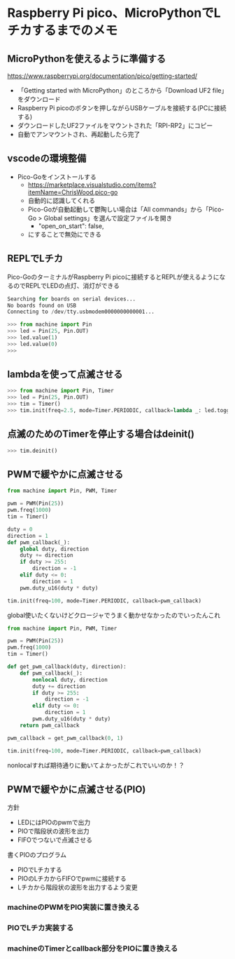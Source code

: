 # Raspberry Pi pico、MicroPythonでLチカするまでのメモ

## MicroPythonを使えるように準備する
https://www.raspberrypi.org/documentation/pico/getting-started/

- 「Getting started with MicroPython」のところから「Download UF2 file」をダウンロード
- Raspberry Pi picoのボタンを押しながらUSBケーブルを接続する(PCに接続する)
- ダウンロードしたUF2ファイルをマウントされた「RPI-RP2」にコピー
- 自動でアンマウントされ、再起動したら完了

## vscodeの環境整備
- Pico-Goをインストールする
  - https://marketplace.visualstudio.com/items?itemName=ChrisWood.pico-go
  - 自動的に認識してくれる
  - Pico-Goが自動起動して鬱陶しい場合は「All commands」から「Pico-Go > Global settings」を選んで設定ファイルを開き
    - "open_on_start": false,
  - にすることで無効にできる

## REPLでLチカ
Pico-GoのターミナルがRaspberry Pi picoに接続するとREPLが使えるようになるのでREPLでLEDの点灯、消灯ができる
``` python
Searching for boards on serial devices...
No boards found on USB
Connecting to /dev/tty.usbmodem0000000000001...

>>> from machine import Pin
>>> led = Pin(25, Pin.OUT)
>>> led.value(1)
>>> led.value(0)
>>> 
```

## lambdaを使って点滅させる
``` python
>>> from machine import Pin, Timer
>>> led = Pin(25, Pin.OUT)
>>> tim = Timer()
>>> tim.init(freq=2.5, mode=Timer.PERIODIC, callback=lambda _: led.toggle())
```

## 点滅のためのTimerを停止する場合はdeinit()
``` python
>>> tim.deinit()
```

## PWMで緩やかに点滅させる

``` python
from machine import Pin, PWM, Timer

pwm = PWM(Pin(25))
pwm.freq(1000)
tim = Timer()

duty = 0
direction = 1
def pwm_callback(_):
    global duty, direction
    duty += direction
    if duty >= 255:
        direction = -1
    elif duty <= 0:
        direction = 1
    pwm.duty_u16(duty * duty)

tim.init(freq=100, mode=Timer.PERIODIC, callback=pwm_callback)

```
global使いたくないけどクロージャでうまく動かせなかったのでいったんこれ

``` python
from machine import Pin, PWM, Timer

pwm = PWM(Pin(25))
pwm.freq(1000)
tim = Timer()

def get_pwm_callback(duty, direction):
    def pwm_callback(_):
        nonlocal duty, direction
        duty += direction
        if duty >= 255:
            direction = -1
        elif duty <= 0:
            direction = 1
        pwm.duty_u16(duty * duty)
    return pwm_callback

pwm_callback = get_pwm_callback(0, 1)

tim.init(freq=100, mode=Timer.PERIODIC, callback=pwm_callback)
```
nonlocalすれば期待通りに動いてよかったがこれでいいのか！？

## PWMで緩やかに点滅させる(PIO)

方針
- LEDにはPIOのpwmで出力
- PIOで階段状の波形を出力
- FIFOでつないで点滅させる

書くPIOのプログラム
- PIOでLチカする
- PIOのLチカからFIFOでpwmに接続する
- Lチカから階段状の波形を出力するよう変更

### machineのPWMをPIO実装に置き換える


### PIOでLチカ実装する


### machineのTimerとcallback部分をPIOに置き換える


